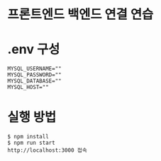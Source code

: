 # 프론트엔드 백엔드 연결 연습

# .env 구성

```
MYSQL_USERNAME=""
MYSQL_PASSWORD=""
MYSQL_DATABASE=""
MYSQL_HOST=""
```

# 실행 방법

```
$ npm install
$ npm run start
http://localhost:3000 접속
```
